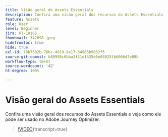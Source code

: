 ```yaml
---
title: Visão geral do Assets Essentials
description: Confira uma visão geral dos recursos do Assets Essentials e veja como ele pode ser usado no Adobe Journey Optimizer.
feature: Assets
role: User
level: Beginner
jira: KT-10165
thumbnail: 342098.jpeg
hidefromtoc: true
hide: true
exl-id: 78b7582b-76bc-4919-9e17-34966b5032f5
source-git-commit: b88998c6bba3f21e1325e0e03025fb6066d7e89b
workflow-type: tm+mt
source-wordcount: '42'
ht-degree: 100%

---
```


# Visão geral do Assets Essentials

Confira uma visão geral dos recursos do Assets Essentials e veja como ele pode ser usado no Adobe Journey Optimizer.

>[!VIDEO](https://video.tv.adobe.com/v/342098?quality=12&learn=on){transcript=true}

